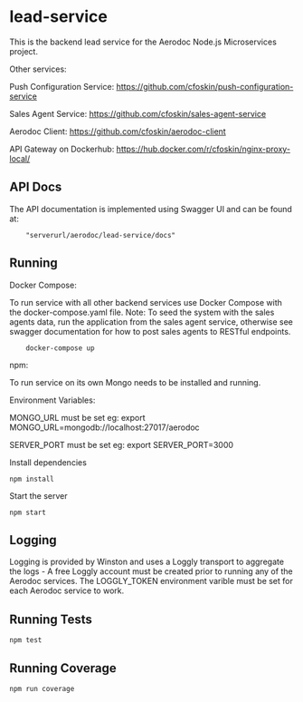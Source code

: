 # lead-service

This is the backend lead service for the Aerodoc Node.js Microservices project. 

Other services: 

Push Configuration Service: https://github.com/cfoskin/push-configuration-service

Sales Agent Service: https://github.com/cfoskin/sales-agent-service

Aerodoc Client: https://github.com/cfoskin/aerodoc-client



API Gateway on Dockerhub: https://hub.docker.com/r/cfoskin/nginx-proxy-local/



## API Docs 

The API documentation is implemented using Swagger UI and can be found at:

        "serverurl/aerodoc/lead-service/docs"

## Running 


Docker Compose:

To run service with all other backend services use Docker Compose with the docker-compose.yaml file. Note: To seed the system with the sales agents data, run the application from the sales agent service, otherwise see swagger documentation for how to post sales agents to RESTful endpoints.

        docker-compose up
        
npm:

To run service on its own Mongo needs to be installed and running. 

Environment Variables:

MONGO_URL must be set eg:   export MONGO_URL=mongodb://localhost:27017/aerodoc

SERVER_PORT must be set eg: export SERVER_PORT=3000

Install dependencies

    npm install

Start the server

    npm start
   
## Logging

Logging is provided by Winston and uses a Loggly transport to aggregate the logs - A free Loggly account must be created prior to running any of the Aerodoc services. The LOGGLY_TOKEN environment varible must be set for each Aerodoc service to work.

## Running Tests

    npm test
    
## Running Coverage

    npm run coverage
